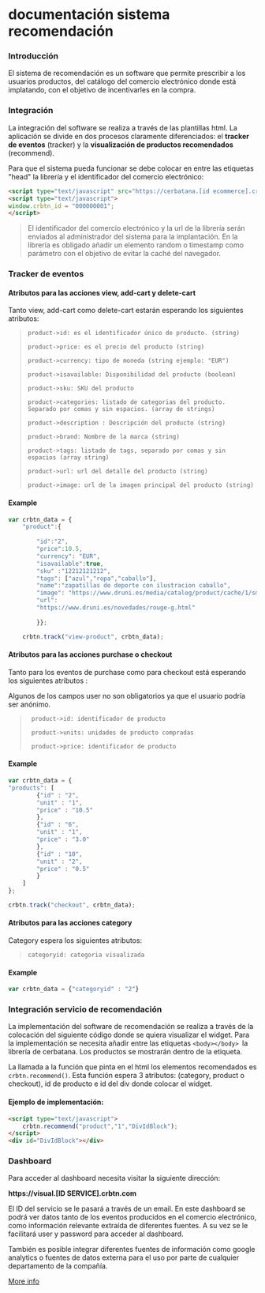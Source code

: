 # documentación sistema recomendación

### Introducción

El sistema de recomendación es un software que permite prescribir a los usuarios productos, del catálogo del comercio electrónico donde está implatando, con el objetivo de incentivarles en la compra. 

### Integración

La integración del software se realiza a través de las plantillas html. La aplicación se divide en dos procesos claramente diferenciados: el **tracker de eventos** (tracker) y la **visualización de productos recomendados** (recommend).

Para que el sistema pueda funcionar se debe colocar en entre las etiquetas "head" la librería y el identificador del comercio electrónico:

```html
<script type="text/javascript" src="https://cerbatana.[id ecommerce].crbtn.com/api/v1/uuid?[random]"></script>
<script type="text/javascript">
window.crbtn_id = "000000001";
</script>

```

> El identificador del comercio electrónico y la url de la librería serán enviados al administrador del sistema para la implantación. En la librería es obligado añadir un elemento random o timestamp como parámetro con el objetivo de evitar la caché del navegador.



### Tracker de eventos

#### Atributos para las acciones view, add-cart y delete-cart

Tanto view, add-cart como delete-cart estarán esperando los siguientes atributos:

> `product->id: es el identificador único de producto. (string)`
>
> `product->price: es el precio del producto (string)`
>
> `product->currency: tipo de moneda (string ejemplo: "EUR")`
>
> `product->isavailable: Disponibilidad del producto (boolean)`
>
> `product->sku: SKU del producto`
>
> `product->categories: listado de categorias del producto. Separado por comas y sin espacios. (array de strings)`
>
> `product->description : Descripción del producto (string)`
>
> `product->brand: Nombre de la marca (string)`
>
> `product->tags: listado de tags, separado por comas y sin espacios (array string)`
>
> `product->url: url del detalle del producto (string) `
>
> `product->image: url de la imagen principal del producto (string)`

#### Example

```javascript
var crbtn_data = {         
    "product":{
        
        "id":"2",                 
        "price":10.5,                 
        "currency": "EUR",                
        "isavailable":true,                 
        "sku" :"12212121212",                 
        "tags": ["azul","ropa","caballo"],                 
        "name":"zapatillas de deporte con ilustracion caballo",                 			"categories":["12","3"],             
        "image": "https://www.druni.es/media/catalog/product/cache/1/small_image/178x/9df78eab33525d08d6e5fb8d27136e95/3/7/3720880.jpg",                
        "url":
        "https://www.druni.es/novedades/rouge-g.html"
        
        }};

    crbtn.track("view-product", crbtn_data);
```

#### Atributos para las acciones purchase o checkout

Tanto para los eventos de purchase como para checkout está esperando los siguientes atributos :

Algunos de los campos user no son obligatorios ya que el usuario podría ser anónimo.  

>  ` product->id: identificador de producto`
>
>  ` product->units: unidades de producto compradas`
>
>  ` product->price: identificador de producto`

#### Example

```javascript
var crbtn_data = {                
"products": [                
        {"id" : "2",                 
        "unit" : "1",                 
        "price" : "10.5"                
        },                 
        {"id" : "6",                 
        "unit" : "1",                 
        "price" : "3.0"                
        },                 
        {"id" : "10",                 
        "unit" : "2",                 
        "price" : "0.5"                 
        }                 
	]
};

crbtn.track("checkout", crbtn_data);
```



#### Atributos para las acciones category

Category espera los siguientes atributos:

> ` categoryid: categoria visualizada `



#### Example

```javascript
var crbtn_data = {"categoryid" : "2"}
```

### Integración servicio de recomendación

La implementación del software de recomendación se realiza a través de la colocación del siguiente código donde se quiera visualizar el widget. Para la implementación se necesita añadir entre las etiquetas `<body></body> `la librería de cerbatana. Los productos se mostrarán dentro de la etiqueta.

La llamada a la función que pinta en el html los elementos recomendados es `crbtn.recommend()`. Esta función espera 3 atributos: (category, product o checkout), id de producto e id del div donde colocar el widget.

#### Ejemplo de implementación:

```html
<script type="text/javascript">
    crbtn.recommend("product","1","DivIdBlock");
</script>
<div id="DivIdBlock"></div>
```

### Dashboard

Para acceder al dashboard necesita visitar la siguiente dirección:

**https://visual.[ID SERVICE].crbtn.com**

El ID del servicio se le pasará a través de un email. En este dashboard se podrá ver datos tanto de los eventos producidos en el comercio electrónico, como información relevante extraída de diferentes fuentes. A su vez se le facilitará user y password para acceder al dashboard.

También es posible integrar diferentes fuentes de información como google analytics o fuentes de datos externa para el uso por parte de cualquier departamento de la compañía.

[More info](https://www.tribeclick.com/index.php/contacto/) 